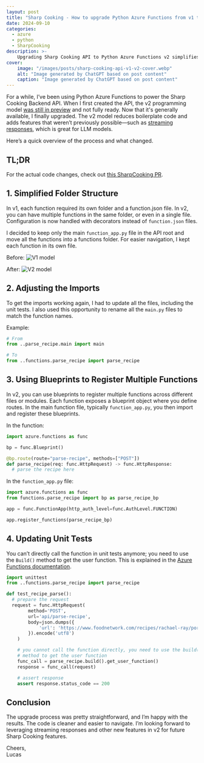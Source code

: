 ```yaml
---
layout: post
title: "Sharp Cooking - How to upgrade Python Azure Functions from v1 to v2"
date: 2024-09-10
categories:
  - azure
  - python
  - SharpCooking
description: >-
    Upgrading Sharp Cooking API to Python Azure Functions v2 simplifies code, enhances organization, and enables new features like streaming.
cover:
    image: "/images/posts/sharp-cooking-api-v1-v2-cover.webp"
    alt: "Image generated by ChatGPT based on post content"
    caption: "Image generated by ChatGPT based on post content"
---
```


For a while, I’ve been using Python Azure Functions to power the Sharp Cooking Backend API. When I first created the API, the v2 programming model [was still in preview](https://azure.microsoft.com/en-us/updates/generally-available-v2-programming-model-for-azure-functions-using-python/#:~:text=Published%20date%3A%20May%2023%2C%202023,more%20familiar%20to%20Python%20developers.) and not fully ready. Now that it's generally available, I finally upgraded. The v2 model reduces boilerplate code and adds features that weren’t previously possible—such as [streaming responses](https://azure.microsoft.com/en-us/updates/public-preview-azure-functions-support-for-http-streams-in-python/), which is great for LLM models.

Here’s a quick overview of the process and what changed.

## TL;DR
For the actual code changes, check out [this SharpCooking PR](https://github.com/jlucaspains/sharp-cooking-web/pull/336).

## 1. Simplified Folder Structure
In v1, each function required its own folder and a function.json file. In v2, you can have multiple functions in the same folder, or even in a single file. Configuration is now handled with decorators instead of `function.json` files.

I decided to keep only the main `function_app.py` file in the API root and move all the functions into a functions folder. For easier navigation, I kept each function in its own file.

Before:
![V1 model](/images/posts/sharp-cooking-api-before.png)

After:
![V2 model](/images/posts/sharp-cooking-api-after.png)

## 2. Adjusting the Imports
To get the imports working again, I had to update all the files, including the unit tests. I also used this opportunity to rename all the `main.py` files to match the function names.

Example:

```python
# From
from ..parse_recipe.main import main

# To
from ..functions.parse_recipe import parse_recipe
```

## 3. Using Blueprints to Register Multiple Functions
In v2, you can use blueprints to register multiple functions across different files or modules. Each function exposes a blueprint object where you define routes. In the main function file, typically `function_app.py`, you then import and register these blueprints.

In the function:
```python
import azure.functions as func

bp = func.Blueprint()

@bp.route(route="parse-recipe", methods=["POST"]) 
def parse_recipe(req: func.HttpRequest) -> func.HttpResponse:
  # parse the recipe here
```

In the `function_app.py` file:
```python
import azure.functions as func
from functions.parse_recipe import bp as parse_recipe_bp

app = func.FunctionApp(http_auth_level=func.AuthLevel.FUNCTION)

app.register_functions(parse_recipe_bp)
```

## 4. Updating Unit Tests
You can’t directly call the function in unit tests anymore; you need to use the `Build()` method to get the user function. This is explained in the [Azure Functions documentation](https://docs.microsoft.com/en-us/azure/azure-functions/functions-reference-python).

```python
import unittest
from ..functions.parse_recipe import parse_recipe

def test_recipe_parse():
  # prepare the request
  request = func.HttpRequest(
        method='POST',
        url='api/parse-recipe',
        body=json.dumps({
            'url': 'https://www.foodnetwork.com/recipes/rachael-ray/pork-chops-with-golden-apple-sauce-recipe-1915826',
        }).encode('utf8')
    )

    # you cannot call the function directly, you need to use the build()
    # method to get the user function
    func_call = parse_recipe.build().get_user_function()
    response = func_call(request)

    # assert response
    assert response.status_code == 200
```

## Conclusion
The upgrade process was pretty straightforward, and I’m happy with the results. The code is cleaner and easier to navigate. I’m looking forward to leveraging streaming responses and other new features in v2 for future Sharp Cooking features.

Cheers,\
Lucas